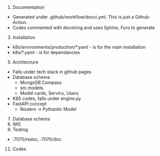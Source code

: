 1. Documentation
 * Generated under .github/workflow/docci.yml. This is just a Github-Action.
 * Codes commented with docstring and uses Sphinx, Furo to generate
3. Installation
 * k8s/environments/production/*.yaml - is for the main installation
 * k8s/*.yaml - is for dependancies
5. Architecture
 * Falls under tech stack in github pages
 * Database schema
    * MongoDB Compass
    * src.models.
    * Model cards, Servics, Users
 * K8S codes, falls under engine.py
 * FastAPI concept
    * Routers -> Pythantic Model
7. Database schema
8. IMS
9. Testing
 * :7070/redoc, :7070/doc
11. Codes
